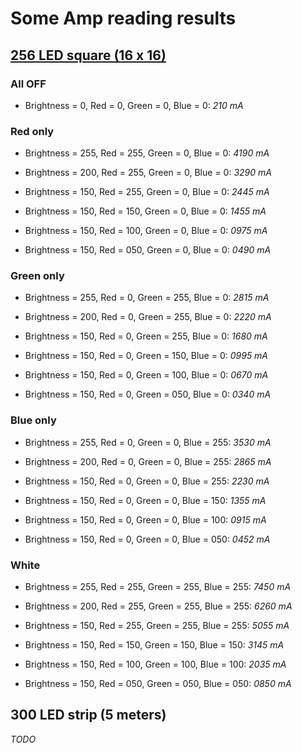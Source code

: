 # Some Amp reading results

## [256 LED square (16 x 16)][1]

### All OFF

- Brightness = 0, Red = 0, Green = 0, Blue = 0: *210 mA*

### Red only

- Brightness = 255, Red = 255, Green = 0, Blue = 0: *4190 mA*
- Brightness = 200, Red = 255, Green = 0, Blue = 0: *3290 mA*
- Brightness = 150, Red = 255, Green = 0, Blue = 0: *2445 mA*

- Brightness = 150, Red = 150, Green = 0, Blue = 0: *1455 mA*
- Brightness = 150, Red = 100, Green = 0, Blue = 0: *0975 mA*
- Brightness = 150, Red = 050, Green = 0, Blue = 0: *0490 mA*

### Green only

- Brightness = 255, Red = 0, Green = 255, Blue = 0: *2815 mA*
- Brightness = 200, Red = 0, Green = 255, Blue = 0: *2220 mA*
- Brightness = 150, Red = 0, Green = 255, Blue = 0: *1680 mA*
                                      
- Brightness = 150, Red = 0, Green = 150, Blue = 0: *0995 mA*
- Brightness = 150, Red = 0, Green = 100, Blue = 0: *0670 mA*
- Brightness = 150, Red = 0, Green = 050, Blue = 0: *0340 mA*

### Blue only

- Brightness = 255, Red = 0, Green = 0, Blue = 255: *3530 mA*
- Brightness = 200, Red = 0, Green = 0, Blue = 255: *2865 mA*
- Brightness = 150, Red = 0, Green = 0, Blue = 255: *2230 mA*
                                                
- Brightness = 150, Red = 0, Green = 0, Blue = 150: *1355 mA*
- Brightness = 150, Red = 0, Green = 0, Blue = 100: *0915 mA*
- Brightness = 150, Red = 0, Green = 0, Blue = 050: *0452 mA*

### White

* Brightness = 255, Red = 255, Green = 255, Blue = 255: *7450 mA*
* Brightness = 200, Red = 255, Green = 255, Blue = 255: *6260 mA*
* Brightness = 150, Red = 255, Green = 255, Blue = 255: *5055 mA*
                                                
* Brightness = 150, Red = 150, Green = 150, Blue = 150: *3145 mA*
* Brightness = 150, Red = 100, Green = 100, Blue = 100: *2035 mA*
* Brightness = 150, Red = 050, Green = 050, Blue = 050: *0850 mA*

## 300 LED strip (5 meters)

_TODO_

[1]: https://www.aliexpress.com/item/16-16-Pixel-WS2812B-LED-Digital-Flexible-Panel-WS2811-Individually-Color-DC5V/1666100743.html
